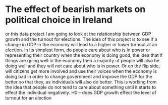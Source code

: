 # The effect of bearish markets on political choice in Ireland 
or this data project I am going to look at the relationship between GDP growth and the
turnout for elections. The idea of this project is to see if a change in GDP in the economy
will lead to a higher or lower turnout at an election. In its simplest form, do people care
about who is in power or representing their country when the economy is doing good, the
idea that if things are going well in the economy then a majority of people will also be doing
well and they will not care about who is in power. Or on the flip side, will citizens get more
involved and use their voices when the economy is doing bad in order to change
government and improve the GDP for the better so that they, as individuals will also do
better. This is working from the idea that people do not tend to care about something until
it starts to effect the individual negatively.
H0 – does GDP growth effect the level of turnout for an election
